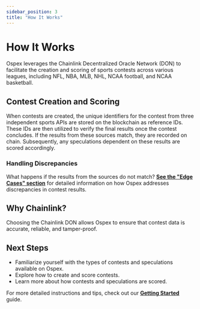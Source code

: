 ```yaml
---
sidebar_position: 3
title: "How It Works"
---
```


# How It Works

Ospex leverages the Chainlink Decentralized Oracle Network (DON) to facilitate the creation and scoring of sports contests across various leagues, including NFL, NBA, MLB, NHL, NCAA football, and NCAA basketball.

## Contest Creation and Scoring

When contests are created, the unique identifiers for the contest from three independent sports APIs are stored on the blockchain as reference IDs. These IDs are then utilized to verify the final results once the contest concludes. If the results from these sources match, they are recorded on chain. Subsequently, any speculations dependent on these results are scored accordingly.

### Handling Discrepancies

What happens if the results from the sources do not match? [**See the "Edge Cases" section**](#edge-cases) for detailed information on how Ospex addresses discrepancies in contest results.

## Why Chainlink?

Choosing the Chainlink DON allows Ospex to ensure that contest data is accurate, reliable, and tamper-proof.

## Next Steps

- Familiarize yourself with the types of contests and speculations available on Ospex.
- Explore how to create and score contests.
- Learn more about how contests and speculations are scored.

For more detailed instructions and tips, check out our [**Getting Started**](#getting-started) guide.
